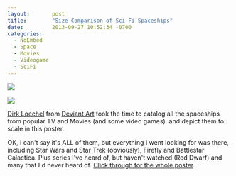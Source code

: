 ```yaml
---
layout:       post
title:        "Size Comparison of Sci-Fi Spaceships"
date:         2013-09-27 10:52:34 -0700
categories:
  - NoEmbed
  - Space
  - Movies
  - Videogame
  - SciFi
---
```


<img src='http://pre11.deviantart.net/739a/th/pre/f/2014/171/0/1/size_comparison___science_fiction_spaceships_by_dirkloechel-d6lfgdf.jpg' />

 ![](/attachments/ba939af824e289dc4a3804b59ca22897/image.png)  

  [Dirk Loechel](http://dirkloechel.deviantart.com/)  from  [Deviant Art](http://www.deviantart.com/)  took the time to catalog all the spaceships from popular TV and Movies (and some video games) ﻿ and depict them to scale in this poster.  

 OK, I can't say it's ALL of them, but everything I went looking for was there, including Star Wars and Star Trek (obviously), Firefly and Battlestar Galactica. Plus series I've heard of, but haven't watched (Red Dwarf) and many that I'd never heard of.  [Click through for the whole poster](http://dirkloechel.deviantart.com/art/Size-Comparison-Science-Fiction-spaceships-398790051). 

 
